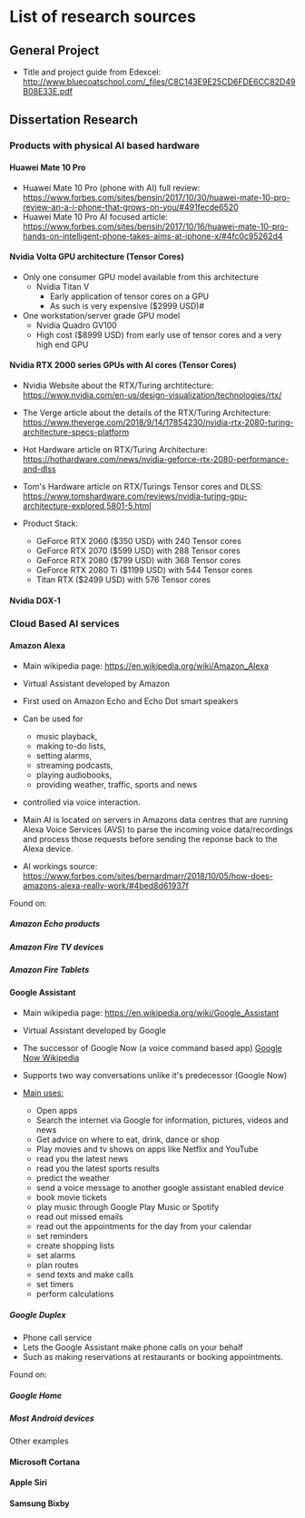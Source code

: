 # List of research sources
## General Project
* Title and project guide from Edexcel: http://www.bluecoatschool.com/_files/C8C143E9E25CD6FDE6CC82D49B08E33E.pdf
## Dissertation Research

### Products with physical AI based hardware

#### Huawei Mate 10 Pro
* Huawei Mate 10 Pro (phone with AI) full review: https://www.forbes.com/sites/bensin/2017/10/30/huawei-mate-10-pro-review-an-a-i-phone-that-grows-on-you/#491fecde6520
* Huawei Mate 10 Pro AI focused article: https://www.forbes.com/sites/bensin/2017/10/16/huawei-mate-10-pro-hands-on-intelligent-phone-takes-aims-at-iphone-x/#4fc0c95262d4

#### Nvidia Volta GPU architecture (Tensor Cores)
* Only one consumer GPU model available from this architecture
  * Nvidia Titan V
    * Early application of tensor cores on a GPU
    * As such is very expensive ($2999 USD)#
* One workstation/server grade GPU model
  * Nvidia Quadro GV100
   * High cost ($8999 USD) from early use of tensor cores and a very high end GPU

#### Nvidia RTX 2000 series GPUs with AI cores (Tensor Cores)
* Nvidia Website about the RTX/Turing archtitecture: https://www.nvidia.com/en-us/design-visualization/technologies/rtx/
* The Verge article about the details of the RTX/Turing Architecture: https://www.theverge.com/2018/9/14/17854230/nvidia-rtx-2080-turing-architecture-specs-platform
* Hot Hardware article on RTX/Turing Architecture: https://hothardware.com/news/nvidia-geforce-rtx-2080-performance-and-dlss
* Tom's Hardware article on RTX/Turings Tensor cores and DLSS: https://www.tomshardware.com/reviews/nvidia-turing-gpu-architecture-explored,5801-5.html

* Product Stack:
  * GeForce RTX 2060 ($350 USD) with 240 Tensor cores
  * GeForce RTX 2070 ($599 USD) with 288 Tensor cores
  * GeForce RTX 2080 ($799 USD) with 368 Tensor cores
  * GeForce RTX 2080 Ti ($1199 USD) with 544 Tensor cores
  * Titan RTX ($2499 USD) with 576 Tensor cores

#### Nvidia DGX-1

### Cloud Based AI services

#### Amazon Alexa
* Main wikipedia page: https://en.wikipedia.org/wiki/Amazon_Alexa

* Virtual Assistant developed by Amazon
* First used on Amazon Echo and Echo Dot smart speakers
* Can be used for
  * music playback,
  * making to-do lists,
  * setting alarms,
  * streaming podcasts,
  * playing audiobooks,
  * providing weather, traffic, sports and news
* controlled via voice interaction.

* Main AI is located on servers in Amazons data centres that are running Alexa Voice Services (AVS) to parse the incoming voice data/recordings and process those requests before sending the reponse back to the Alexa device.
* AI workings source: https://www.forbes.com/sites/bernardmarr/2018/10/05/how-does-amazons-alexa-really-work/#4bed8d61937f

Found on:
##### Amazon Echo products
##### Amazon Fire TV devices
##### Amazon Fire Tablets

#### Google Assistant
* Main wikipedia page: https://en.wikipedia.org/wiki/Google_Assistant

* Virtual Assistant developed by Google
* The successor of Google Now (a voice command based app) [Google Now Wikipedia]("https://en.wikipedia.org/wiki/Google_Now")
* Supports two way conversations unlike it's predecessor (Google Now)
* [Main uses:]("https://www.tomsguide.com/us/pictures-story/917-best-google-assistant-features.html#s30")
  * Open apps
  * Search the internet via Google for information, pictures, videos and news
  * Get advice on where to eat, drink, dance or shop
  * Play movies and tv shows on apps like Netflix and YouTube
  * read you the latest news
  * read you the latest sports results
  * predict the weather
  * send a voice message to another google assistant enabled device
  * book movie tickets
  * play music through Google Play Music or Spotify
  * read out missed emails
  * read out the appointments for the day from your calendar
  * set reminders
  * create shopping lists
  * set alarms
  * plan routes
  * send texts and make calls
  * set timers
  * perform calculations

##### Google Duplex
* Phone call service
* Lets the Google Assistant make phone calls on your behalf
* Such as making reservations at restaurants or booking appointments.


Found on:
##### Google Home
##### Most Android devices

Other examples
#### Microsoft Cortana
#### Apple Siri
#### Samsung Bixby
